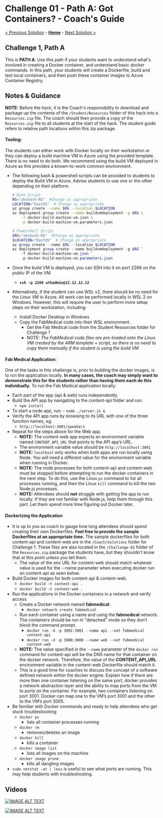 # Challenge 01 - Path A: Got Containers? - Coach's Guide 

[< Previous Solution](./Solution-01.md) - **[Home](./README.md)** - [Next Solution >](./Solution-02A.md)

## Challenge 1, Path A

This is **PATH A**: Use this path if your students want to understand what's involved in creating a Docker container, and understand basic docker commands.  In this path, your students will create a Dockerfile, build and test local containers, and then push these container images to Azure Container Registry.

## Notes & Guidance

**NOTE:** Before the hack, it is the Coach's responsibility to download and package up the contents of the `/Student/Resources` folder of this hack into a `Resources.zip` file. The coach should then provide a copy of the `Resources.zip` file to all students at the start of the hack.  The student guide refers to relative path locations within this zip package.

#### Tooling:
The students can either work with Docker locally on their workstation or they can deploy a build machine VM in Azure using the provided template.  There is no need to do both.  We recommend using the build VM deployed in Azure as this provides a known-to-work common environment.

  - The following bash & powershell scripts can be provided to students to deploy the Build VM in Azure. Advise students to use one or the other depending on their platform.
	```bash
	# Bash Script
	RG="akshack-RG"  #Change as appropriate
	LOCATION="EastUS"  # Change as appropriate
	az group create --name $RG --location $LOCATION
	az deployment group create --name buildvmdeployment -g $RG \
    	-f docker-build-machine-vm.json \
		-p docker-build-machine-vm.parameters.json
	```
	```Powershell
	# Powershell Script
	$RG="akshack-RG"  #Change as appropriate
	$LOCATION="EastUS"  # Change as appropriate
	az group create --name $RG --location $LOCATION
	az deployment group create --name buildvmdeployment -g $RG `
    	-f docker-build-machine-vm.json `
		-p docker-build-machine-vm.parameters.json
	```

  - Once the build VM is deployed, you can SSH into it on port 2266 on the public IP of the VM
	- **`ssh -p 2266 wthadmin@12.12.12.12`**

- Alternatively, if the student can use WSL v2, there should be no need for the Linux VM in Azure. All work can be performed locally in WSL 2 on Windows.  However, this will require the user to perform more setup steps on their workstation, including:
	- Install Docker Desktop in Windows
	- Copy the FabMedical code into their WSL environment.
      - Get the Fab Medical code from the Student Resources folder for Challenge 1
      - _NOTE: The FabMedical code files are pre-loaded onto the Linux VM created by the ARM template + script, so there is no need to copy them manually if the student is using the build VM_

#### Fab Medical Application:
One of the tasks in this challenge is, prior to building the docker images, is to run the application locally.  **In many cases, the coach may simply want to demonstrate this for the students rather than having them each do this individually.**  To run the Fab Medical application locally:
- Each part of the app (api & web) runs independently.
- Build the API app by navigating to the content-api folder and run:
   	- `npm install`
- To start a node app, run:
       - `node ./server.js &`
- Verify the API app runs by browsing to its URL with one of the three function names, eg: 
   	- `http://localhost:3001/speakers`
- Repeat for the steps above for the Web app.
	- **NOTE:** The content-web app expects an environment variable named `CONTENT_API_URL` that points to the API app’s URL.
	- The environment variable value should be `http://localhost:3001`
	- **NOTE:** `localhost` only works when both apps are run locally using Node. You will need a different value for the environment variable when running in Docker.
	- **NOTE:** The node processes for both content-api and content-web must be stopped before attempting to run the docker containers in the next step. To do this, use the Linux `ps` command to list all processes running, and then the Linux `kill` command to kill the two Node.js processes.
	- **NOTE:** Attendees should **not** struggle with getting the app to run locally.  If they are not familiar with Node.js, help them through this part.  Let them spend more time figuring out Docker later.

#### Dockerizing the Application
- It is up to you as coach to gauge how long attendees should spend creating their own Dockerfiles.  **Feel free to provide the sample Dockerfiles at an appropriate time.**  The sample dockerfiles for both content-api and content-web are in the `/Coach/Solutions` folder for Challenge 1. These files are also located in the `/Challenge-02` folder of the `Resources.zip` package the students have, but they shouldn't know that at this point unless you tell them.
	- The value of the env URL for content-web should match whatever value is used for the --name parameter when executing docker run on content-api as seen below.
- Build Docker images for both content-api & content-web. 
	- `docker build –t content-api .`
	- `docker build –t content-web .`
- Run the applications in the Docker containers in a network and verify access
	- Create a Docker network named **fabmedical**: 
		- `docker network create fabmedical`
	- Run each container using a name and using the **fabmedical** network. The containers should be run in "detached" mode so they don’t block the command prompt.
		- `docker run -d -p 3001:3001 --name api --net fabmedical content-api`
		- `docker run -d -p 3000:3000 --name web --net fabmedical content-web`
	- **NOTE:** The value specified in the `--name` parameter of the `docker run` command for content-api will be the DNS name for that container on the docker network.  Therefore, the value of the **CONTENT_API_URL** environment variable in the content-web Dockerfile should match it.
	- This is a good time for coaches to discuss the concept of a software defined network within the docker engine.  Explain how if there are more than one container listening on the same port, docker provides a network abstraction layer and the ability to map ports from the VM to ports on the container. For example, two containers listening on port 3001. Docker can map one to the VM’s port 3001 and the other to the VM’s port 3005.
- Be familiar with Docker commands and ready to help attendees who get stuck troubleshooting:
	- `docker ps `
		- lists all container processes running
	- `docker rm `
    	- removes/deletes an image
	- `docker kill `
    	- kills a container
	- `docker image list `
    	- lists all images on the machine
	- `docker image prune `
    	- kills all dangling images
- `sudo netstat -at | less` is useful to see what ports are running. This may help students with troubleshooting.

## Videos

[![IMAGE ALT TEXT](https://img.youtube.com/vi/KKgQsH7OApI/0.jpg)](https://youtu.be/KKgQsH7OApI)

[![IMAGE ALT TEXT](https://img.youtube.com/vi/Lrw8JdWS33E/0.jpg)](https://youtu.be/Lrw8JdWS33E)

